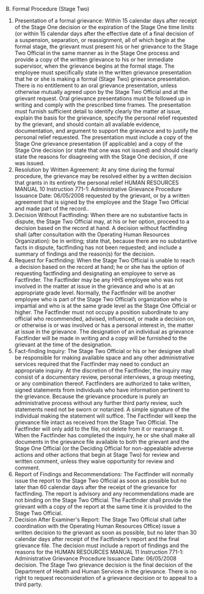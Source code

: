 B. Formal Procedure (Stage Two)
1. Presentation of a formal grievance: Within 15 calendar days after receipt of the Stage One
decision or the expiration of the Stage One time limits (or within 15 calendar days after the
effective date of a final decision of a suspension, separation, or reassignment, all of which
begin at the formal stage, the grievant must present his or her grievance to the Stage Two
Official in the same manner as in the Stage One process and provide a copy of the written
grievance to his or her immediate supervisor, when the grievance begins at the formal stage.
The employee must specifically state in the written grievance presentation that he or she is
making a formal (Stage Two) grievance presentation. There is no entitlement to an oral
grievance presentation, unless otherwise mutually agreed upon by the Stage Two Official
and at the grievant request. Oral grievance presentations must be followed up in writing and
comply with the prescribed time frames. The presentation must furnish sufficient detail to
identify clearly the matter at issue, explain the basis for the grievance, specify the personal
relief requested by the grievant, and should contain all available evidence, documentation,
and argument to support the grievance and to justify the personal relief requested. The
presentation must include a copy of the Stage One grievance presentation (if applicable) and
a copy of the Stage One decision (or state that one was not issued) and should clearly state
the reasons for disagreeing with the Stage One decision, if one was issued.
2. Resolution by Written Agreement: At any time during the formal procedure, the grievance
may be resolved either by a written decision that grants in its entirety the personal relief
HUMAN RESOURCES MANUAL 10
Instruction 771-1: Administrative Grievance Procedure
Issuance Date: 06/05/2008
requested by the grievant, or by a written agreement that is signed by the employee and the
Stage Two Official and made part of the record..
3. Decision Without Factfinding: When there are no substantive facts in dispute, the Stage Two
Official may, at his or her option, proceed to a decision based on the record at hand. A
decision without factfinding shall (after consultation with the Operating Human Resources
Organization): be in writing; state that, because there are no substantive facts in dispute,
factfinding has not been requested; and include a summary of findings and the reason(s) for
the decision.
4. Request for Factfinding: When the Stage Two Official is unable to reach a decision based on
the record at hand; he or she has the option of requesting factfinding and designating an
employee to serve as Factfinder. The Factfinder may be any HHS employee who was not
involved in the matter at issue in the grievance and who is at an appropriate grade level.
Normally, the Factfinder will be another employee who is part of the Stage Two Official’s
organization who is impartial and who is at the same grade level as the Stage One Official or
higher. The Factfinder must not occupy a position subordinate to any official who
recommended, advised, influenced, or made a decision on, or otherwise is or was involved or
has a personal interest in, the matter at issue in the grievance. The designation of an
individual as grievance Factfinder will be made in writing and a copy will be furnished to the
grievant at the time of the designation.
5. Fact-finding Inquiry: The Stage Two Official or his or her designee shall be responsible for
making available space and any other administrative services required that the Factfinder
may need to conduct an appropriate inquiry. At the discretion of the Factfinder, the inquiry
may consist of a documentary review, personal interviews, a group meeting, or any
combination thereof. Factfinders are authorized to take written, signed statements from
individuals who have information pertinent to the grievance. Because the grievance
procedure is purely an administrative process without any further third party review, such
statements need not be sworn or notarized. A simple signature of the individual making the
statement will suffice. The Factfinder will keep the grievance file intact as received from the
Stage Two Official. The Factfinder will only add to the file, not delete from it or rearrange
it. When the Factfinder has completed the inquiry, he or she shall make all documents in the
grievance file available to both the grievant and the Stage One Official (or the Deciding
Official for non-appealable adverse actions and other actions that begin at Stage Two) for
review and written comment, unless they waive opportunity for review and comment.
6. Report of Findings and Recommendations: The Factfinder will normally issue the report to
the Stage Two Official as soon as possible but no later than 60 calendar days after the receipt
of the grievance for factfinding. The report is advisory and any recommendations made are
not binding on the Stage Two Official. The Factfinder shall provide the grievant with a copy
of the report at the same time it is provided to the Stage Two Official.
7. Decision After Examiner's Report: The Stage Two Official shall (after coordination with the
Operating Human Resources Office) issue a written decision to the grievant as soon as
possible, but no later than 30 calendar days after receipt of the Factfinder’s report and the
final grievance file. The decision must include a report of findings and the reasons for the
HUMAN RESOURCES MANUAL 11
Instruction 771-1: Administrative Grievance Procedure
Issuance Date: 06/05/2008
decision. The Stage Two grievance decision is the final decision of the Department of
Health and Human Services in the grievance. There is no right to request reconsideration of
a grievance decision or to appeal to a third party.
